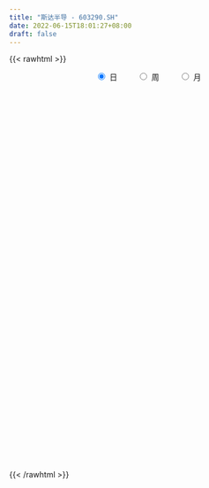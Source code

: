 ```yaml
---
title: "斯达半导 - 603290.SH"
date: 2022-06-15T18:01:27+08:00
draft: false
---
```

{{< rawhtml >}}
    <div style="text-align: center">
        <label style="padding: 1rem;"><input style="margin-right: .5rem" type="radio" name="period" value="D" checked onclick="period_change(this)">日</label>
        <label style="padding: 1rem;"><input style="margin-right: .5rem" type="radio" name="period" value="W" onclick="period_change(this)">周</label>
        <label style="padding: 1rem;"><input style="margin-right: .5rem" type="radio" name="period" value="M" onclick="period_change(this)">月</label>
    </div>
    <div id="chart" style="height: 700px;"></div> 
    <script type="text/javascript">
        const D_v = [32351.75,38965.77,34318.71,34793.93,25019.17,34261.44,34471.59,42727.58,31167.16,40865.33,65295.04,58567.9,64902.93,66768.33,49439.31,59505.69,39029.35,37340.92,41235.03,47461.57,69494.32,56338.07,55557.47,44326.12,35950.7,35802.63,32497.82,45540.23,42056.31,54949.64,36496.29,50318.12,34155.46,31738.43,42523.44,37241.22,52127.46,45147.52,38999.0,33064.48,31026.95,28708.58,39434.84,31980.49,22637.03,39880.8,31241.4,30578.23,32939.89,25470.56,35950.98,28253.91,33840.0,22766.3,20506.97,22641.94,14565.24,22545.56,24321.7,30971.0,28052.23,20266.42,14488.28,14219.91,14980.21,25903.46,20863.61,46796.66,25781.03,32272.14,21256.61,34026.76,52029.63,50736.42,30900.88,33469.64,17909.86,21645.21,27791.73,25471.97,19164.68,33010.39,49307.51,27380.58,21652.19,33126.61,18627.38,18886.66,23212.17,21432.56,14610.51,22626.45,31347.86,22442.37,16321.96,15324.62,30229.0,25785.68,12583.26,26887.71,19288.41,20964.86,12372.61,14871.0,22803.62,18032.26,27237.0,32496.42,48371.33,47858.35,24717.6,41748.78,23282.36,45371.67,34774.8,19706.07,28956.23,26052.82,32073.51,23575.92,22350.61,27886.02,23465.59,26279.09,27863.82,22631.44,26521.15,33448.52,16864.43,24733.9,19238.55,26864.79,57906.94,57101.07,43589.63,45226.24,38709.71,34359.28,36474.68,37815.16,35379.78,25458.48,27504.23,30474.3,21786.14,23428.4,46772.94,24455.75,34150.22,29411.55,40364.74,39582.48,39909.56,34825.0,34397.34,24503.74,43135.76,30914.36,38185.75,49791.98,46273.57,36377.13,26567.93,19925.16,20778.24,32804.29,26276.12,33660.29,24349.91,24404.28,20270.91,13749.95,21648.53,29566.34,38898.87,27902.91,21802.15,19878.75,34173.59,52226.65,32036.91,30238.28,16291.71,25980.77,24828.14,28874.55,26906.82,31695.35,35032.63,41431.89,27221.63,33088.85,36050.79,26042.3,33764.3,21937.05,17360.65,15170.81,15122.34,12339.9,13581.11,19557.97,15538.55,19175.58,14032.47,20977.8,19433.91,24323.87,19102.0,37877.3,42033.59,28346.0,27247.35,21301.9,24323.0,20868.0,28683.61,15261.56,14058.34,13310.03,36163.8,35180.31,17458.56,26027.59,19111.85,26641.41,16872.1,40956.54,31982.98,27632.12,19713.65,26333.35,23990.47,15387.24,21562.0,20777.35,17152.93,32376.15,22984.13,19077.6,14004.6,18549.36,17298.51,24269.0,23688.34,35079.14,28579.61,23574.92,24930.17,17055.08,18075.98,14864.94,25149.56,13400.12,23426.1,21904.9,18428.31,23658.16,36110.88,39611.0,45010.2,34149.38,34557.49,30814.36,26567.92,25751.94,24021.65,27562.32,37155.26,22625.08,32153.24,36627.3,33974.98,28588.29,34071.6,36365.21,28663.4,25240.65,19815.8,18888.1,18296.94,28617.56,31385.13,37535.51,31046.87,28543.93,26859.4,28814.73,28106.24,28605.73,23114.56,38765.75,38014.21,33726.18,19815.36,23807.46,37055.95,26135.9,28265.3,30803.4,20062.54,30193.04,19353.27,20830.06,32191.91,35853.23,26375.35,25536.3,19101.82,20257.56,21029.36,28464.18,40779.87,31430.21,20422.53,20745.01,14635.88,15311.13,14346.74,13811.25,27635.54,17347.44,23435.68,14821.59,17898.14,11447.47,16604.87,20486.92,15249.53,17557.83,20486.48,15206.72,13960.68,26117.23,20703.66,15615.05,10446.25,12130.7,17465.44,32624.56,17535.85,20623.37,37080.14,32376.84,21601.46,20183.29,19571.56,29508.67,27856.2,43009.5,27582.01,25359.68,26896.24,23253.29,18164.55,21461.22,18146.46,31156.68,21512.81,23361.54,20418.82,15755.96,15379.7,18603.27,27842.66,23995.05,16974.36,14759.27,17489.21,20994.71,19483.98,16313.33,11767.25,11588.04,37231.35,36433.92,19378.43,22053.61,14465.84,13711.39,11800.95,18607.96,11372.66,14445.71,14680.78,19133.76,17813.16,9311.16,8586.57,15838.68,24558.87,15465.24,12172.95,27061.8,22753.4,23861.82,25707.7,17072.58,26120.87,24101.52,24472.12,18148.28,34483.3,25681.4,21309.66,21361.41,16650.37,14114.49,12759.01,18041.07,19760.19,23679.88,20810.41,24579.56,33495.56,28818.07,24884.07,14316.75,19445.41,16945.29,12561.72,14913.02,14561.04,10210.16,26996.79,32645.97,25842.78,22675.47,16979.36,20641.9,14830.84,15138.39,22017.93,23297.53,23253.18,35352.82,35330.39,18946.18,18527.52,24187.49,27884.01,36506.15,14807.53,27759.62,16183.59,16587.34,19620.38,11948.97,12747.78,15215.83,20116.0,12080.36,15979.74,21568.0,28693.34,16370.16,27733.64,23788.5,15734.57,26861.17,20228.89,20837.55,19146.79,12037.76,15586.22,18082.66,16042.9,17168.47,17440.93,18917.18,20890.56,16114.16,16916.14,7595.51,27280.3,28571.14,20997.04,13787.16,12974.2,26340.95,23050.58,20301.77,13225.76,16153.71,19295.53,22343.63,14749.8,15040.96,12537.47,17683.2,15167.73,22684.55,22889.68,24916.04,20047.3,44128.33,49423.94,33427.37,27462.23,31441.5]
const D_histogram = [0.0,0.5041595442,0.3075647763,0.1465863709,0.0613468069,0.3661410767,0.3293351071,0.0847049469,-0.1007796034,-0.164573061,0.5051192322,1.9071660312,3.3987472957,4.3825151394,4.7541396981,3.7047251505,2.9075865121,1.9169948304,1.2343393924,0.9116821372,1.7267774404,2.2172413685,3.0784596216,3.2513381822,3.3464481719,3.1185488513,2.5973061122,1.6908823743,2.2159619732,3.1532367283,4.9581652997,6.5641041891,6.5453755887,6.4950613985,5.5327383827,3.3129299287,0.7392392388,-0.5343533731,-1.3826606176,-1.8689229545,-2.2287002627,-2.4399488843,-4.223701082,-6.0858315858,-6.9500343426,-5.8952927617,-4.952811171,-3.8552429997,-2.8138799914,-2.3836939381,-2.3332782504,-2.8736845186,-3.8739722891,-4.0469707653,-4.5963783774,-4.7234036737,-4.728445785,-4.3907191438,-4.0353870021,-3.1385522727,-3.3468011555,-3.6592585121,-3.6032407749,-3.13166638,-2.5895198227,-3.2337265564,-3.1183131728,-3.5602118402,-3.8983086453,-4.101977992,-4.2262537797,-3.793223982,-2.4046327606,-1.5776223343,-1.5284542695,-2.1605604169,-2.2715757531,-1.7271725102,-0.6389379119,0.4493038998,0.9491539579,2.4341357824,3.9464737732,4.4214845804,4.2809017496,4.5498100936,4.295311876,3.7246001943,3.5667957852,3.3999023861,3.0132464196,2.7166762302,3.1866428542,3.0904596172,2.5799870196,1.9819732449,0.5135287463,-0.566967614,-1.2576654059,-2.3363328367,-2.5733044656,-2.6192561574,-2.3705374724,-1.8656265109,-0.9332613034,-0.3100498755,0.4205550512,1.6170032687,3.349181612,3.4073690746,3.2638626958,3.7049511378,5.1465036036,5.5974814738,4.6381391475,3.6616314201,3.6310782477,3.6570701405,3.5077800032,2.4788165549,1.1497213284,-0.0821813515,-0.9899270096,-1.4181028486,-1.6731781806,-2.2754613754,-1.8894692139,-1.2867081122,-1.0298509163,-0.4776123841,-0.4573260032,-1.1336005393,-0.1841345337,1.1816621052,1.9517115974,3.7171039608,4.7755747543,6.6066863805,5.4082686054,3.52425483,2.751828888,2.1583217425,2.1294528002,0.8984642881,-0.0228458427,-1.3896613097,-3.7113885726,-4.9475081506,-4.6517294453,-4.3968832821,-4.5609568399,-3.8888099409,-2.2517626273,-1.7275420069,-0.7207615525,-0.4805480145,0.8414426965,1.5155963557,2.4303054113,0.9572403824,-0.0937041178,-0.1968000185,-1.1479725673,-2.1117175084,-2.6482933479,-3.4656189524,-3.8044535656,-3.2221652789,-3.5605417623,-4.5905184985,-5.2294526957,-5.2230498277,-4.8165478671,-4.7745946171,-3.0634475793,-2.7736672482,-1.9962450363,-1.0495759834,-0.8054047791,0.6627038812,1.7837210253,2.1974167283,1.8168883533,1.794203039,2.0541716297,0.6375963451,0.7580559767,1.3488426155,0.8685021699,-0.6314180367,-2.1446826342,-4.0307334177,-6.0615279043,-6.9217120598,-6.400827751,-5.5426800433,-4.9841272814,-4.5776684144,-3.7419826678,-2.9929097934,-2.380348158,-1.9904398793,-1.5307130788,-1.5832664147,-1.5057343817,-0.9120633764,-0.1368861657,0.4341247016,0.9981313087,2.0594223495,3.9075033684,4.902328267,5.1637315495,5.34074292,4.7497092071,4.2934941115,4.0265316034,3.7406928964,3.3301422637,2.821532925,3.5984628176,3.2846928543,2.7557423918,2.3648101194,2.1661094925,2.0627426717,2.0166556022,2.6201304213,2.7826467631,3.1625440648,2.9693577925,1.819170822,1.304015048,0.6397496371,0.002180989,-0.4767471858,-0.5045796903,0.0873394558,0.7250482863,0.9530472863,0.9835141434,0.8620822172,0.9063908875,1.0929518056,1.1917532142,1.9417727408,2.4627159384,2.6795214721,2.3755203818,1.966208028,0.9303142008,0.4996519149,0.5310392118,0.156114687,0.3984241187,0.7108595835,0.8450335869,1.2037706956,1.4200579576,3.0066737146,4.323845597,4.6695397256,5.324619867,5.4972605562,5.2202172664,4.6186353651,3.9705796866,2.7088588505,3.2986543724,2.8247531355,0.8346316516,0.5046300414,0.8675477981,1.0949400157,2.6218547763,2.939761685,2.9781272153,1.8675596094,0.8949267793,-0.1446058989,-1.3729103167,-2.4931083332,-1.1932791746,1.7660022499,4.1109928438,6.6138506631,6.5345407478,5.9345549585,3.687251227,4.1225419126,5.8713351327,3.5775519831,-1.0128671579,-2.3064256499,-4.0464002114,-6.0014827023,-7.6255026305,-9.3479381353,-10.4256792329,-11.0726860024,-11.246973041,-10.706015633,-10.6250098649,-9.749120504,-8.0815350676,-5.0237194527,-2.4399613662,-1.5902028123,-1.5108240086,-1.0081729993,0.2494570558,-0.9331082413,-3.5382641064,-4.6663956005,-6.1283045944,-7.0961659552,-6.903138253,-6.4867760929,-5.6451890387,-4.5281249868,-2.0606977984,-0.7950034077,0.9031183631,1.8954113258,2.8892972876,3.6991362985,4.741594466,5.9160916893,6.0995489413,6.8782995085,6.4694856295,5.8743994105,6.1280600636,3.3388104825,2.5212842416,1.3876457222,0.6092782311,-0.2790546006,1.5059122625,4.4016649169,6.3033711136,6.4219994993,3.4901963173,1.4852822424,0.7884530584,0.2761525655,0.0857031241,-0.8402821051,-2.0096277883,-0.3912801299,1.0983950566,3.054791943,3.4647422133,3.0783245795,2.0949567633,1.816138697,0.904495236,1.6266667513,2.1825989659,0.3570272545,-0.7029204286,-1.1773220719,-1.7760001351,-2.083374312,-0.8477705991,0.3941870851,0.637918281,-0.1118001416,-1.306791091,-1.0062113555,-0.6821676523,-1.3512139695,-1.7334465576,-1.8940527716,-4.2649034333,-7.0204441337,-8.1654819975,-8.7649024642,-8.5899494667,-8.2204466501,-7.4852160109,-7.2378484772,-6.8881309919,-6.3505368901,-6.512995342,-5.4386330817,-4.1358628511,-3.4137778869,-2.9631974801,-3.3646373699,-2.3689896854,-2.3281723691,-1.7013926078,-1.8122877626,-2.2103116369,-3.5524620914,-4.743576391,-5.3162196983,-5.783275453,-6.4496197896,-5.7489642867,-5.402772958,-3.4421708613,-1.4408364937,0.2757150147,1.6242398884,2.2554368156,2.3126436541,2.7791139106,2.3015374666,2.6190148758,2.6202274744,1.9245034572,1.7525847497,-0.2449567368,-0.8347212509,-0.9387923804,-1.1928849135,-0.4132654759,0.7126851534,1.3645423995,2.3948089003,2.8242129662,2.8295539526,3.9293456662,5.884634576,6.9028190972,7.6984970201,8.403944963,8.8218430662,8.5982147755,7.3149522455,6.2898792772,4.6970317869,3.7873078679,4.647328278,4.7893359081,4.3595622826,2.8149975137,2.443361355,4.3779579897,4.552783314,4.591059633,5.4043048603,5.3145472494,4.6896878659,3.432416153,1.7596263608,0.1813028182,-1.5088421322,-1.5675539457,-2.1848480081,-1.5966890949,-3.8284308031,-6.1485922966,-7.2640657771,-9.3401565582,-10.2634257167,-10.9686104021,-9.6129379064,-8.5827168173,-6.3173766514,-5.4116437813,-4.4761723781,-3.8895592615,-3.7604699541,-4.7555461889,-4.6768064111,-2.3575077845,-0.1221582796,1.7662581454,2.3463066322,1.4323639968,0.6439159665,2.2031406546,3.9096580813,4.5909582868,5.2861260733,4.7704416652,5.6268961659,6.479642063,7.6611568179,8.0848264211,7.5008227617,6.192172069,4.5725216263,3.1732119412,2.1025737525,1.5324182218,1.4535991922,1.1857813622,1.749597398,1.9510702928,0.868920827,0.1071915727,-2.6074308111,-4.2312312348,-5.7555793964,-6.5859447449,-6.7390004152]
const D_fast = [0.0,0.6301994302,0.5104958564,0.3861640437,0.3162611815,0.7125907204,0.7581185276,0.5346646041,0.3239851529,0.2190484302,1.0150205314,2.8938588382,5.2351269266,7.3145235551,8.8746830384,8.7514497784,8.6812077681,8.169864794,7.7957942041,7.7010574832,8.9478471465,9.9926214166,11.6234545751,12.6091676813,13.540889714,14.0926276062,14.2207113951,13.7370082509,14.816078343,16.5416622802,19.5861321765,22.8330971132,24.4507124099,26.0241635693,26.4450251493,25.0534491775,22.6645682972,21.2573873421,20.0634149431,19.1099218677,18.1929694938,17.3717336511,14.5320561829,11.1484677827,8.5467564402,8.1276748307,7.8319536286,7.96571105,8.3036040605,8.1378666293,7.6049627543,6.3461353566,4.3773545138,3.1926133462,1.4941111397,0.1862349251,-1.0009186325,-1.7608717773,-2.4143863862,-2.3021897249,-3.3471388965,-4.5744108812,-5.4192033377,-5.7305455378,-5.8357789362,-7.2884173089,-7.9525822185,-9.284533846,-10.5972078124,-11.8263716571,-13.0072108898,-13.5224870876,-12.7350540563,-12.3024492136,-12.6353947161,-13.8076409677,-14.4865502422,-14.3739401268,-13.4454400065,-12.2448722199,-11.5077336723,-9.4142179022,-6.9152614681,-5.3348795159,-4.4052369092,-2.9988760418,-2.1795462904,-1.8191079236,-1.0852133863,-0.4021311889,-0.0354755506,0.3471233176,1.6137506552,2.2901823225,2.4247064798,2.3221860163,0.9821237043,-0.2401145595,-1.2452287029,-2.9079793428,-3.7882770882,-4.4890428193,-4.8329585024,-4.7944541686,-4.0954042869,-3.549705328,-2.7139616384,-1.1132626037,1.4562111426,2.3662408739,3.038700169,4.4060263955,7.1342047621,8.9845530008,9.1847454613,9.1236455889,10.0008619785,10.9411214065,11.6687762699,11.2595169604,10.217852066,8.9654040482,7.8101766377,7.0274750866,6.3541052094,5.1829566707,5.0965815288,5.3776656025,5.3770600693,5.8098955055,5.7158503856,4.7561757146,5.6596080868,7.320820252,8.5787976436,11.2734659971,13.5258304793,17.0086137006,17.1622630768,16.1593130089,16.0748442889,16.0209175791,16.5244118368,15.5180393968,14.5910178053,12.8767870108,9.6272126047,7.1542159891,6.2870623331,5.4426876757,4.138374908,3.8383193218,4.9124259785,5.0047610972,5.8313511635,5.9514276979,7.483779083,8.5368318311,10.0591172396,8.8253623062,7.7509917766,7.5986958713,6.3605301806,4.8688558624,3.670206686,1.9864763433,0.6965283388,0.4732753057,-0.7552366183,-2.9328429791,-4.8791403503,-6.1784999391,-6.9761349453,-8.1278303496,-7.1825452066,-7.5861816876,-7.3078207347,-6.6235456777,-6.5807256681,-4.9469410376,-3.3799936372,-2.4169437521,-2.3432500387,-1.9173845933,-1.1438730951,-2.4010492935,-2.0910756677,-1.163078375,-1.4262932781,-3.084067994,-5.13350325,-8.0272373879,-11.5734138506,-14.164026021,-15.24334865,-15.7708709531,-16.4583500116,-17.1963082481,-17.2961181686,-17.2952727425,-17.2777981466,-17.3854998376,-17.3084513068,-17.7568212464,-18.0557228088,-17.6900676476,-16.9491119784,-16.2695699357,-15.4560305014,-13.8798838733,-11.0549270122,-8.8345200469,-7.282183877,-5.7699867766,-5.1735931876,-4.5564347554,-3.8167643626,-3.1674298455,-2.7454449123,-2.5486710197,-0.8721254228,-0.3647221725,-0.2047370371,-0.0044667796,0.3383599666,0.7506788138,1.2087556449,2.4672630693,3.3254411019,4.4959744197,5.0451275955,4.3497333305,4.1605813185,3.6562533169,3.019229916,2.4211149447,2.2671375178,2.8808915277,3.6998624298,4.1661232514,4.4424686443,4.5365572724,4.8074636646,5.2672625341,5.6640022462,6.8994649581,8.0360871402,8.922773042,9.2126520472,9.2948917003,8.4915764234,8.1858271161,8.3499742159,8.0140783629,8.3559938244,8.846144185,9.1915765852,9.8512563678,10.4225581192,12.7608423049,15.1589755864,16.6720546465,18.6582897546,20.2052455828,21.2332566097,21.7863335497,22.1309227927,21.5464166693,22.9608757843,23.1931628313,21.4116992603,21.2078551605,21.7876598667,22.2887870882,24.4711655428,25.5240128729,26.306910207,25.6632325034,24.9143313681,23.8386472152,22.2671152182,20.5236401185,21.5251494834,24.9259314703,28.2986702752,32.4549907603,34.0093160319,34.8929689823,33.5674780576,35.0334042213,38.2500312245,36.8506360707,32.0070001402,30.1368352358,27.3852606214,23.9298074549,20.3994118692,16.3399918305,12.6558309247,9.2406526546,6.2546223557,4.1190758554,1.5438291574,-0.0175616078,-0.3703599383,1.4315258135,3.4052935585,3.8575014093,3.5591742108,3.8097819702,5.1297762893,3.7139339319,0.2242120402,-2.0705183541,-5.0645034965,-7.8064063461,-9.3391632072,-10.5444950704,-11.1142052757,-11.1291724705,-9.1769197318,-8.109976193,-6.1860748314,-4.7199290372,-3.0037187536,-1.2690956681,0.9587611159,3.6122812616,5.3206257488,7.8189511933,9.0275087216,9.9010223552,11.6866980242,9.7321510638,9.5449458832,8.7582187944,8.132170861,7.1740743792,9.3355193079,13.3316881916,16.8092371666,18.5333654272,16.4741113246,14.8405178102,14.3408018909,13.8975395394,13.7285158789,12.5924601235,10.9207074932,12.4412351191,14.2055090697,16.9256039419,18.2017397655,18.5849032767,18.1252746512,18.3004912592,17.6149716072,18.7438098103,19.8453917664,18.1090768686,16.8733990784,16.104666917,15.0619888201,14.2337710652,15.2574321284,16.5979365838,17.0011473499,16.223478892,14.7017901698,14.7508170664,14.9043188565,13.8974690469,13.0818748195,12.4477554126,9.0106788926,4.5000271587,1.3136187956,-1.4770272871,-3.4495616564,-5.1351705023,-6.2712438659,-7.8333384514,-9.2056537141,-10.2556938349,-12.0464011223,-12.3316971324,-12.0628926145,-12.1942521221,-12.4844710853,-13.7270703176,-13.3236700543,-13.8648958304,-13.663464221,-14.2274313165,-15.1780331,-17.4082990774,-19.7853074747,-21.6870057065,-23.5998803246,-25.8786296085,-26.6152151773,-27.6197170881,-26.5196577067,-24.8785324626,-23.0930522004,-21.3384673546,-20.1434112235,-19.5080434715,-18.3467947374,-18.2489868148,-17.2767556866,-16.6204862194,-16.8350843723,-16.5688568923,-18.6276375631,-19.4260823899,-19.7648516145,-20.317165376,-19.6408623074,-18.3367403897,-17.3437475438,-15.7147788178,-14.5793215104,-13.8665920358,-11.7844639058,-8.3580163519,-5.6141270565,-2.8938248785,-0.0873906948,2.535968175,4.4618935781,5.0073691095,5.5547659605,5.1361764169,5.1732794649,7.1951319445,8.5344735516,9.1945904968,8.3537751063,8.5929792863,11.6220654184,12.9350865712,14.1211277984,16.2854492409,17.5243284423,18.0718910253,17.6727233507,16.4398401486,14.9068423106,12.8394868271,12.3888865272,11.2253804628,11.4143671023,8.2255176933,4.3682081256,1.4367182008,-2.9744117197,-6.4635373074,-9.9108745934,-10.9584365743,-12.0738946895,-11.3878986864,-11.8350767617,-12.018648453,-12.4044251518,-13.2154533329,-15.3994161149,-16.4898779399,-14.7599562594,-12.5551463244,-10.225165363,-9.0585402183,-9.6143918545,-10.2418608931,-8.1318510413,-5.4479190943,-3.6188793171,-1.6021800123,-0.9252540041,1.337924538,3.8105809509,6.9073849103,9.3522611188,10.6434631498,10.8828554743,10.4063354383,9.8003287384,9.2553339879,9.0682830125,9.352863781,9.3814912916,10.3827066769,11.0719471448,10.2070278859,9.4720965247,6.1056164381,3.4240082057,0.460765195,-2.0160863397,-3.8538921138]
const D_slow = [0.0,0.126039886,0.2029310801,0.2395776728,0.2549143746,0.3464496437,0.4287834205,0.4499596572,0.4247647564,0.3836214911,0.5099012992,0.986692807,1.8363796309,2.9320084158,4.1205433403,5.0467246279,5.7736212559,6.2528699635,6.5614548116,6.7893753459,7.2210697061,7.7753800482,8.5449949536,9.3578294991,10.1944415421,10.9740787549,11.623405283,12.0461258765,12.6001163698,13.3884255519,14.6279668768,16.2689929241,17.9053368213,19.5291021709,20.9122867666,21.7405192487,21.9253290584,21.7917407152,21.4460755608,20.9788448221,20.4216697565,19.8116825354,18.7557572649,17.2342993685,15.4967907828,14.0229675924,12.7847647996,11.8209540497,11.1174840519,10.5215605673,9.9382410047,9.2198198751,8.2513268028,7.2395841115,6.0904895172,4.9096385987,3.7275271525,2.6298473665,1.621000616,0.8363625478,-0.000337741,-0.9151523691,-1.8159625628,-2.5988791578,-3.2462591135,-4.0546907526,-4.8342690458,-5.7243220058,-6.6988991671,-7.7243936651,-8.78095711,-9.7292631055,-10.3304212957,-10.7248268793,-11.1069404466,-11.6470805509,-12.2149744891,-12.6467676167,-12.8065020946,-12.6941761197,-12.4568876302,-11.8483536846,-10.8617352413,-9.7563640962,-8.6861386588,-7.5486861354,-6.4748581664,-5.5437081178,-4.6520091715,-3.802033575,-3.0487219701,-2.3695529126,-1.572892199,-0.8002772947,-0.1552805398,0.3402127714,0.468594958,0.3268530545,0.012436703,-0.5716465062,-1.2149726226,-1.8697866619,-2.46242103,-2.9288276577,-3.1621429836,-3.2396554524,-3.1345166896,-2.7302658724,-1.8929704694,-1.0411282008,-0.2251625268,0.7010752576,1.9877011585,3.387071527,4.5466063139,5.4620141689,6.3697837308,7.2840512659,8.1609962667,8.7807004055,9.0681307376,9.0475853997,8.8001036473,8.4455779352,8.02728339,7.4584180462,6.9860507427,6.6643737147,6.4069109856,6.2875078896,6.1731763888,5.8897762539,5.8437426205,6.1391581468,6.6270860462,7.5563620363,8.7502557249,10.4019273201,11.7539944714,12.6350581789,13.3230154009,13.8625958365,14.3949590366,14.6195751086,14.613863648,14.2664483205,13.3386011774,12.1017241397,10.9387917784,9.8395709579,8.6993317479,7.7271292627,7.1641886058,6.7323031041,6.552112716,6.4319757124,6.6423363865,7.0212354754,7.6288118282,7.8681219238,7.8446958944,7.7954958898,7.5085027479,6.9805733708,6.3185000339,5.4520952958,4.5009819044,3.6954405846,2.805305144,1.6576755194,0.3503123455,-0.9554501114,-2.1595870782,-3.3532357325,-4.1190976273,-4.8125144394,-5.3115756984,-5.5739696943,-5.775320889,-5.6096449188,-5.1637146624,-4.6143604804,-4.160138392,-3.7115876323,-3.1980447249,-3.0386456386,-2.8491316444,-2.5119209905,-2.294795448,-2.4526499572,-2.9888206158,-3.9965039702,-5.5118859463,-7.2423139612,-8.842520899,-10.2281909098,-11.4742227301,-12.6186398337,-13.5541355007,-14.3023629491,-14.8974499886,-15.3950599584,-15.7777382281,-16.1735548317,-16.5499884272,-16.7780042713,-16.8122258127,-16.7036946373,-16.4541618101,-15.9393062227,-14.9624303806,-13.7368483139,-12.4459154265,-11.1107296965,-9.9233023947,-8.8499288669,-7.843295966,-6.9081227419,-6.075587176,-5.3702039447,-4.4705882404,-3.6494150268,-2.9604794288,-2.369276899,-1.8277495259,-1.3120638579,-0.8078999574,-0.152867352,0.5427943387,1.3334303549,2.0757698031,2.5305625085,2.8565662705,3.0165036798,3.017048927,2.8978621306,2.771717208,2.793552072,2.9748141435,3.2130759651,3.4589545009,3.6744750552,3.9010727771,4.1743107285,4.4722490321,4.9576922173,5.5733712019,6.2432515699,6.8371316653,7.3286836723,7.5612622225,7.6861752013,7.8189350042,7.8579636759,7.9575697056,8.1352846015,8.3465429982,8.6474856722,9.0025001616,9.7541685902,10.8351299895,12.0025149209,13.3336698876,14.7079850267,16.0130393433,17.1676981846,18.1603431062,18.8375578188,19.6622214119,20.3684096958,20.5770676087,20.703225119,20.9201120686,21.1938470725,21.8493107666,22.5842511878,23.3287829917,23.795672894,24.0194045888,23.9832531141,23.6400255349,23.0167484516,22.718428658,23.1599292204,24.1876774314,25.8411400972,27.4747752841,28.9584140238,29.8802268305,30.9108623087,32.3786960918,33.2730840876,33.0198672981,32.4432608857,31.4316608328,29.9312901572,28.0249144996,25.6879299658,23.0815101576,20.313338657,17.5015953967,14.8250914885,12.1688390222,9.7315588962,7.7111751293,6.4552452662,5.8452549246,5.4477042215,5.0699982194,4.8179549696,4.8803192335,4.6470421732,3.7624761466,2.5958772465,1.0638010979,-0.7102403909,-2.4360249542,-4.0577189774,-5.4690162371,-6.6010474838,-7.1162219334,-7.3149727853,-7.0891931945,-6.6153403631,-5.8930160412,-4.9682319666,-3.7828333501,-2.3038104277,-0.7789231924,0.9406516847,2.5580230921,4.0266229447,5.5586379606,6.3933405813,7.0236616417,7.3705730722,7.52289263,7.4531289798,7.8296070454,8.9300232747,10.5058660531,12.1113659279,12.9839150072,13.3552355678,13.5523488324,13.6213869738,13.6428127548,13.4327422286,12.9303352815,12.832515249,13.1071140132,13.8708119989,14.7369975522,15.5065786971,16.0303178879,16.4843525622,16.7104763712,17.117143059,17.6627928005,17.7520496141,17.576319507,17.281988989,16.8379889552,16.3171453772,16.1052027274,16.2037494987,16.3632290689,16.3352790336,16.0085812608,15.7570284219,15.5864865088,15.2486830165,14.8153213771,14.3418081842,13.2755823259,11.5204712924,9.4791007931,7.287875177,5.1403878103,3.0852761478,1.2139721451,-0.5954899742,-2.3175227222,-3.9051569447,-5.5334057802,-6.8930640507,-7.9270297634,-8.7804742352,-9.5212736052,-10.3624329477,-10.954680369,-11.5367234613,-11.9620716132,-12.4151435539,-12.9677214631,-13.855836986,-15.0417310837,-16.3707860083,-17.8166048715,-19.4290098189,-20.8662508906,-22.2169441301,-23.0774868454,-23.4376959689,-23.3687672152,-22.9627072431,-22.3988480392,-21.8206871256,-21.125908648,-20.5505242813,-19.8957705624,-19.2407136938,-18.7595878295,-18.3214416421,-18.3826808263,-18.591361139,-18.8260592341,-19.1242804625,-19.2275968314,-19.0494255431,-18.7082899432,-18.1095877181,-17.4035344766,-16.6961459884,-15.7138095719,-14.2426509279,-12.5169461536,-10.5923218986,-8.4913356578,-6.2858748913,-4.1363211974,-2.307583136,-0.7351133167,0.43914463,1.385971597,2.5478036665,3.7451376435,4.8350282142,5.5387775926,6.1496179313,7.2441074287,8.3823032572,9.5300681655,10.8811443806,12.2097811929,13.3822031594,14.2403071976,14.6802137878,14.7255394924,14.3483289593,13.9564404729,13.4102284709,13.0110561971,12.0539484964,10.5168004222,8.700783978,6.3657448384,3.7998884092,1.0577358087,-1.3454986679,-3.4911778722,-5.0705220351,-6.4234329804,-7.5424760749,-8.5148658903,-9.4549833788,-10.643869926,-11.8130715288,-12.4024484749,-12.4329880448,-11.9914235085,-11.4048468504,-11.0467558512,-10.8857768596,-10.3349916959,-9.3575771756,-8.2098376039,-6.8883060856,-5.6956956693,-4.2889716278,-2.6690611121,-0.7537719076,1.2674346977,3.1426403881,4.6906834053,5.8338138119,6.6271167972,7.1527602353,7.5358647908,7.8992645888,8.1957099294,8.6331092789,9.1208768521,9.3381070588,9.364904952,8.7130472492,7.6552394405,6.2163445914,4.5698584052,2.8851083014]
const D_data = [['2020-05-25', 149.0, 147.61, 144.5, 152.5],['2020-05-26', 149.11, 155.51, 149.11, 156.38],['2020-05-27', 154.01, 147.91, 147.86, 156.39],['2020-05-28', 146.76, 147.6, 140.95, 149.04],['2020-05-29', 145.68, 148.0, 144.0, 149.99],['2020-06-01', 150.36, 153.7, 147.66, 155.84],['2020-06-02', 154.0, 150.48, 148.11, 154.86],['2020-06-03', 150.64, 147.34, 146.78, 152.88],['2020-06-04', 146.7, 146.97, 143.33, 147.45],['2020-06-05', 146.3, 147.77, 146.28, 153.1],['2020-06-08', 150.5, 158.81, 150.47, 162.0],['2020-06-09', 161.99, 174.69, 161.99, 174.69],['2020-06-10', 179.8, 186.0, 173.75, 189.98],['2020-06-11', 193.48, 189.82, 187.0, 196.94],['2020-06-12', 188.26, 190.0, 184.31, 192.0],['2020-06-15', 185.66, 174.4, 174.0, 186.91],['2020-06-16', 177.45, 175.98, 173.3, 180.49],['2020-06-17', 176.08, 171.5, 168.6, 176.69],['2020-06-18', 171.92, 173.0, 168.0, 175.29],['2020-06-19', 171.11, 176.6, 171.11, 180.5],['2020-06-22', 180.88, 194.26, 180.66, 194.26],['2020-06-23', 195.12, 196.39, 188.38, 200.0],['2020-06-24', 196.0, 208.0, 193.98, 214.99],['2020-06-29', 204.0, 206.0, 201.0, 214.95],['2020-06-30', 208.16, 209.8, 204.1, 214.5],['2020-07-01', 209.0, 209.5, 204.3, 217.85],['2020-07-02', 206.98, 207.7, 204.51, 214.7],['2020-07-03', 207.93, 202.41, 191.69, 209.99],['2020-07-06', 201.8, 222.65, 201.5, 222.65],['2020-07-07', 234.43, 235.8, 228.68, 244.92],['2020-07-08', 238.61, 259.38, 238.61, 259.38],['2020-07-09', 271.99, 272.98, 260.0, 279.8],['2020-07-10', 264.0, 264.63, 260.27, 272.5],['2020-07-13', 267.68, 271.96, 264.89, 276.99],['2020-07-14', 268.0, 265.5, 254.01, 275.0],['2020-07-15', 265.13, 247.7, 246.92, 267.49],['2020-07-16', 246.34, 235.0, 224.52, 256.0],['2020-07-17', 234.81, 244.06, 233.47, 254.0],['2020-07-20', 246.25, 245.95, 230.0, 248.88],['2020-07-21', 240.61, 248.59, 240.18, 256.0],['2020-07-22', 244.8, 249.19, 244.67, 255.52],['2020-07-23', 244.0, 250.5, 238.69, 250.5],['2020-07-24', 247.49, 225.45, 225.45, 249.77],['2020-07-27', 220.0, 213.0, 210.51, 226.0],['2020-07-28', 219.0, 215.21, 208.5, 220.0],['2020-07-29', 214.99, 236.73, 212.03, 236.73],['2020-07-30', 236.0, 238.3, 230.02, 244.0],['2020-07-31', 237.0, 244.0, 236.01, 252.19],['2020-08-03', 246.94, 248.06, 238.8, 251.64],['2020-08-04', 248.06, 243.85, 241.95, 251.86],['2020-08-05', 252.52, 239.96, 236.01, 259.99],['2020-08-06', 233.99, 230.5, 225.45, 236.73],['2020-08-07', 229.0, 219.09, 214.37, 231.99],['2020-08-10', 216.29, 224.2, 216.29, 226.2],['2020-08-11', 223.88, 215.0, 214.45, 225.55],['2020-08-12', 214.01, 215.5, 205.0, 216.93],['2020-08-13', 217.16, 213.49, 210.86, 218.0],['2020-08-14', 213.8, 215.48, 208.0, 216.5],['2020-08-17', 216.0, 214.5, 209.96, 216.97],['2020-08-18', 214.27, 221.98, 212.52, 224.62],['2020-08-19', 218.78, 207.45, 207.45, 218.89],['2020-08-20', 204.0, 201.85, 192.64, 206.96],['2020-08-21', 202.0, 202.66, 199.5, 204.63],['2020-08-24', 201.1, 206.28, 198.0, 208.43],['2020-08-25', 205.98, 207.2, 205.98, 213.77],['2020-08-26', 208.18, 189.19, 186.86, 208.74],['2020-08-27', 189.32, 194.09, 185.0, 196.46],['2020-08-28', 191.0, 182.78, 176.65, 191.05],['2020-08-31', 183.0, 178.08, 178.0, 184.08],['2020-09-01', 176.9, 174.05, 167.55, 176.99],['2020-09-02', 175.0, 169.63, 168.8, 175.98],['2020-09-03', 169.78, 172.91, 164.88, 178.66],['2020-09-04', 175.0, 185.91, 174.68, 190.1],['2020-09-07', 187.0, 181.78, 177.68, 196.6],['2020-09-08', 177.0, 171.6, 169.01, 177.79],['2020-09-09', 166.51, 158.37, 157.01, 168.97],['2020-09-10', 164.0, 159.4, 157.52, 164.56],['2020-09-11', 156.0, 165.41, 155.18, 166.6],['2020-09-14', 168.59, 173.89, 164.8, 174.5],['2020-09-15', 172.33, 177.9, 167.5, 179.5],['2020-09-16', 176.06, 173.6, 173.47, 179.99],['2020-09-17', 174.39, 190.96, 172.47, 190.96],['2020-09-18', 196.8, 200.38, 192.1, 205.47],['2020-09-21', 196.74, 194.66, 193.97, 201.15],['2020-09-22', 191.98, 190.03, 187.28, 196.5],['2020-09-23', 191.8, 197.9, 190.01, 201.0],['2020-09-24', 194.0, 193.93, 192.01, 199.28],['2020-09-25', 195.47, 190.09, 188.6, 198.78],['2020-09-28', 191.02, 195.49, 187.09, 199.2],['2020-09-29', 197.5, 196.69, 194.5, 200.06],['2020-09-30', 196.68, 194.52, 194.01, 199.74],['2020-10-09', 198.0, 195.71, 195.21, 201.94],['2020-10-12', 196.56, 207.88, 196.56, 207.88],['2020-10-13', 207.0, 204.15, 200.51, 207.0],['2020-10-14', 202.27, 199.52, 199.38, 203.88],['2020-10-15', 199.46, 197.26, 196.23, 202.45],['2020-10-16', 196.0, 181.8, 180.0, 198.98],['2020-10-19', 180.0, 179.78, 174.5, 185.3],['2020-10-20', 177.5, 179.15, 175.6, 179.53],['2020-10-21', 179.15, 168.0, 165.88, 179.99],['2020-10-22', 167.5, 172.88, 165.02, 174.99],['2020-10-23', 171.52, 172.2, 168.52, 175.98],['2020-10-26', 171.0, 174.13, 168.01, 177.8],['2020-10-27', 172.0, 177.3, 170.35, 178.71],['2020-10-28', 177.3, 185.0, 174.9, 187.65],['2020-10-29', 180.6, 184.39, 180.5, 190.76],['2020-10-30', 181.73, 189.0, 181.54, 193.58],['2020-11-02', 189.0, 200.47, 185.4, 205.5],['2020-11-03', 201.5, 216.8, 200.48, 220.52],['2020-11-04', 212.99, 203.18, 198.8, 215.92],['2020-11-05', 206.0, 203.01, 199.1, 207.68],['2020-11-06', 202.0, 213.98, 198.0, 217.0],['2020-11-09', 221.5, 235.38, 221.5, 235.38],['2020-11-10', 240.0, 232.8, 230.81, 247.5],['2020-11-11', 234.5, 218.42, 218.42, 236.49],['2020-11-12', 224.27, 217.0, 216.85, 225.5],['2020-11-13', 216.68, 229.9, 213.6, 234.5],['2020-11-16', 229.88, 234.5, 220.52, 236.9],['2020-11-17', 230.89, 235.95, 217.01, 236.48],['2020-11-18', 230.6, 225.34, 225.05, 235.0],['2020-11-19', 219.0, 217.91, 215.51, 227.48],['2020-11-20', 217.0, 213.9, 208.26, 220.88],['2020-11-23', 211.58, 213.0, 207.02, 214.82],['2020-11-24', 212.0, 215.65, 210.1, 219.69],['2020-11-25', 216.0, 215.9, 211.2, 223.8],['2020-11-26', 215.0, 208.74, 207.7, 218.0],['2020-11-27', 207.0, 219.9, 204.61, 220.6],['2020-11-30', 219.98, 225.0, 216.0, 230.0],['2020-12-01', 222.1, 223.0, 221.03, 226.99],['2020-12-02', 224.0, 229.2, 223.0, 231.66],['2020-12-03', 228.0, 224.6, 224.24, 233.5],['2020-12-04', 221.0, 214.31, 213.0, 224.62],['2020-12-07', 220.0, 235.74, 220.0, 235.74],['2020-12-08', 235.47, 248.5, 230.0, 253.47],['2020-12-09', 247.77, 249.0, 244.18, 259.0],['2020-12-10', 252.98, 271.65, 243.0, 273.8],['2020-12-11', 267.34, 275.03, 262.63, 280.0],['2020-12-14', 277.5, 298.5, 266.62, 302.53],['2020-12-15', 295.0, 268.65, 268.65, 303.79],['2020-12-16', 260.0, 257.02, 254.31, 268.0],['2020-12-17', 254.44, 268.12, 252.26, 273.17],['2020-12-18', 272.5, 270.57, 268.12, 280.85],['2020-12-21', 269.19, 279.7, 267.3, 293.0],['2020-12-22', 281.88, 264.5, 262.0, 281.9],['2020-12-23', 263.0, 264.98, 258.55, 268.8],['2020-12-24', 261.18, 254.68, 250.0, 267.5],['2020-12-25', 254.77, 232.62, 229.21, 254.77],['2020-12-28', 224.3, 234.91, 224.12, 238.0],['2020-12-29', 234.0, 249.35, 230.81, 252.0],['2020-12-30', 245.0, 248.18, 238.0, 249.85],['2020-12-31', 247.32, 240.9, 232.81, 249.0],['2021-01-04', 238.99, 250.54, 232.5, 255.0],['2021-01-05', 251.94, 267.5, 251.94, 272.0],['2021-01-06', 266.0, 258.81, 251.94, 266.0],['2021-01-07', 258.0, 268.98, 249.94, 269.9],['2021-01-08', 270.0, 263.2, 257.07, 270.0],['2021-01-11', 265.07, 282.08, 265.07, 289.0],['2021-01-12', 275.5, 281.3, 269.58, 290.98],['2021-01-13', 285.0, 291.26, 270.08, 291.99],['2021-01-14', 286.5, 262.28, 262.13, 304.11],['2021-01-15', 248.0, 262.19, 236.8, 270.0],['2021-01-18', 256.0, 271.94, 250.35, 278.32],['2021-01-19', 271.0, 259.0, 258.0, 271.94],['2021-01-20', 258.0, 253.37, 253.12, 262.3],['2021-01-21', 253.37, 253.69, 253.2, 259.78],['2021-01-22', 253.7, 244.88, 239.05, 256.2],['2021-01-25', 240.0, 245.53, 236.36, 247.88],['2021-01-26', 245.58, 255.5, 243.8, 259.5],['2021-01-27', 251.96, 242.36, 239.0, 254.97],['2021-01-28', 237.0, 227.02, 225.8, 248.36],['2021-01-29', 230.0, 223.59, 219.0, 231.95],['2021-02-01', 221.35, 225.72, 219.03, 228.0],['2021-02-02', 225.77, 227.6, 223.5, 235.0],['2021-02-03', 225.98, 220.0, 208.84, 227.49],['2021-02-04', 219.05, 242.0, 213.0, 242.0],['2021-02-05', 233.47, 226.63, 226.0, 238.88],['2021-02-08', 226.48, 233.0, 218.0, 240.69],['2021-02-09', 234.0, 237.8, 227.1, 241.86],['2021-02-10', 230.0, 230.67, 227.6, 237.1],['2021-02-18', 236.0, 249.79, 233.04, 252.2],['2021-02-19', 245.1, 252.68, 238.03, 255.6],['2021-02-22', 247.76, 248.88, 246.8, 263.36],['2021-02-23', 244.01, 240.0, 235.05, 245.61],['2021-02-24', 241.77, 244.28, 238.0, 253.93],['2021-02-25', 242.0, 249.52, 236.0, 254.99],['2021-02-26', 241.21, 226.0, 224.94, 246.49],['2021-03-01', 228.4, 241.89, 228.4, 243.9],['2021-03-02', 241.32, 250.18, 240.02, 253.38],['2021-03-03', 248.8, 237.6, 229.02, 248.8],['2021-03-04', 234.41, 219.2, 213.84, 237.49],['2021-03-05', 211.8, 209.35, 204.0, 215.98],['2021-03-08', 207.8, 192.47, 190.25, 211.58],['2021-03-09', 192.24, 175.29, 174.98, 192.24],['2021-03-10', 179.0, 175.99, 172.56, 181.35],['2021-03-11', 174.0, 185.88, 171.11, 188.0],['2021-03-12', 187.53, 187.69, 183.0, 189.73],['2021-03-15', 182.9, 182.0, 179.0, 185.67],['2021-03-16', 182.01, 177.15, 175.03, 183.9],['2021-03-17', 177.64, 180.69, 175.03, 184.0],['2021-03-18', 179.3, 179.21, 177.11, 181.97],['2021-03-19', 175.53, 176.95, 174.04, 181.0],['2021-03-22', 177.0, 172.96, 169.26, 179.8],['2021-03-23', 172.98, 172.5, 169.2, 176.3],['2021-03-24', 170.0, 163.65, 162.09, 170.0],['2021-03-25', 160.0, 161.77, 160.0, 164.5],['2021-03-26', 162.64, 166.71, 160.24, 168.6],['2021-03-29', 169.0, 169.88, 166.2, 170.79],['2021-03-30', 170.22, 168.7, 167.35, 174.49],['2021-03-31', 167.5, 169.9, 164.1, 171.39],['2021-04-01', 170.0, 179.46, 169.91, 185.32],['2021-04-02', 180.9, 197.41, 180.9, 197.41],['2021-04-06', 200.0, 195.92, 195.22, 205.3],['2021-04-07', 194.6, 192.31, 186.0, 196.74],['2021-04-08', 190.6, 194.98, 188.61, 196.77],['2021-04-09', 190.0, 186.78, 186.1, 195.5],['2021-04-12', 188.26, 187.92, 186.31, 194.9],['2021-04-13', 186.0, 190.48, 184.06, 196.8],['2021-04-14', 190.61, 190.81, 188.18, 194.7],['2021-04-15', 189.0, 189.27, 184.0, 190.48],['2021-04-16', 190.0, 187.2, 184.52, 192.77],['2021-04-19', 185.16, 205.92, 184.18, 205.92],['2021-04-20', 200.37, 195.69, 195.0, 204.5],['2021-04-21', 193.31, 192.66, 190.35, 196.3],['2021-04-22', 193.51, 193.57, 192.57, 202.5],['2021-04-23', 191.57, 195.9, 189.74, 197.5],['2021-04-26', 197.01, 197.75, 196.0, 204.6],['2021-04-27', 197.8, 199.55, 194.88, 200.93],['2021-04-28', 204.11, 211.0, 200.26, 216.51],['2021-04-29', 211.91, 209.75, 209.0, 223.0],['2021-04-30', 209.75, 216.47, 208.0, 219.88],['2021-05-06', 216.0, 212.5, 209.71, 216.47],['2021-05-07', 212.01, 199.11, 198.99, 215.3],['2021-05-10', 199.18, 204.19, 191.0, 206.0],['2021-05-11', 202.9, 200.32, 198.07, 205.45],['2021-05-12', 198.71, 197.81, 192.51, 201.0],['2021-05-13', 196.33, 197.0, 194.62, 202.81],['2021-05-14', 197.81, 201.29, 195.92, 202.22],['2021-05-17', 203.88, 210.82, 203.0, 214.88],['2021-05-18', 207.6, 215.47, 205.17, 216.46],['2021-05-19', 213.79, 213.8, 210.14, 217.7],['2021-05-20', 211.2, 213.28, 211.02, 216.8],['2021-05-21', 214.99, 212.38, 206.66, 218.2],['2021-05-24', 209.89, 215.5, 207.01, 215.59],['2021-05-25', 217.3, 219.29, 214.05, 221.0],['2021-05-26', 221.0, 220.5, 216.63, 227.0],['2021-05-27', 220.5, 232.9, 218.5, 237.5],['2021-05-28', 231.29, 236.0, 230.0, 242.7],['2021-05-31', 240.01, 237.1, 232.0, 241.36],['2021-06-01', 233.98, 233.3, 232.0, 241.5],['2021-06-02', 232.81, 232.8, 229.67, 236.75],['2021-06-03', 230.5, 223.25, 222.2, 230.99],['2021-06-04', 221.01, 228.52, 220.98, 232.0],['2021-06-07', 232.18, 234.75, 232.18, 239.0],['2021-06-08', 237.0, 230.12, 227.82, 238.86],['2021-06-09', 229.79, 238.85, 227.18, 238.98],['2021-06-10', 239.38, 242.83, 236.75, 245.2],['2021-06-11', 245.2, 243.61, 237.28, 246.55],['2021-06-15', 242.27, 249.8, 237.0, 253.51],['2021-06-16', 249.8, 251.89, 249.0, 270.0],['2021-06-17', 251.8, 277.08, 249.01, 277.08],['2021-06-18', 277.08, 286.0, 277.08, 296.1],['2021-06-21', 285.0, 283.58, 275.75, 295.97],['2021-06-22', 284.51, 296.0, 277.7, 306.2],['2021-06-23', 293.92, 298.55, 293.24, 311.66],['2021-06-24', 302.0, 299.13, 283.0, 303.0],['2021-06-25', 298.94, 299.0, 292.2, 311.0],['2021-06-28', 299.05, 301.0, 296.1, 305.4],['2021-06-29', 298.19, 293.45, 288.5, 302.89],['2021-06-30', 297.0, 320.0, 294.2, 322.0],['2021-07-01', 314.7, 312.3, 306.0, 316.68],['2021-07-02', 307.61, 291.0, 288.88, 307.96],['2021-07-05', 292.56, 309.0, 292.0, 311.0],['2021-07-06', 312.05, 321.3, 303.99, 326.2],['2021-07-07', 309.5, 325.0, 296.01, 328.03],['2021-07-08', 324.0, 350.62, 322.0, 355.55],['2021-07-09', 350.62, 345.88, 326.0, 350.68],['2021-07-12', 339.92, 349.0, 331.0, 354.01],['2021-07-13', 344.88, 337.0, 331.8, 349.88],['2021-07-14', 332.0, 337.6, 330.0, 345.0],['2021-07-15', 330.0, 335.03, 325.12, 346.88],['2021-07-16', 335.04, 329.3, 327.76, 343.2],['2021-07-19', 324.31, 326.06, 312.63, 328.0],['2021-07-20', 322.8, 358.67, 322.0, 358.67],['2021-07-21', 364.0, 394.54, 356.01, 394.54],['2021-07-22', 391.88, 406.98, 382.7, 410.1],['2021-07-23', 407.0, 430.0, 396.5, 437.0],['2021-07-26', 420.26, 413.3, 408.0, 444.21],['2021-07-27', 427.58, 413.97, 409.85, 449.0],['2021-07-28', 404.79, 393.66, 377.0, 418.77],['2021-07-29', 409.24, 429.85, 396.0, 433.0],['2021-07-30', 430.0, 460.78, 417.0, 471.55],['2021-08-02', 450.0, 417.11, 414.7, 459.62],['2021-08-03', 400.01, 375.4, 375.4, 412.0],['2021-08-04', 375.0, 404.1, 371.22, 404.5],['2021-08-05', 395.8, 392.28, 384.87, 406.89],['2021-08-06', 398.79, 379.9, 374.02, 398.79],['2021-08-09', 365.3, 373.0, 341.92, 378.0],['2021-08-10', 365.0, 359.7, 353.3, 375.88],['2021-08-11', 359.69, 355.72, 341.07, 359.69],['2021-08-12', 352.0, 350.9, 349.8, 368.73],['2021-08-13', 345.3, 348.33, 343.0, 355.0],['2021-08-16', 349.8, 351.78, 340.49, 365.56],['2021-08-17', 345.0, 341.06, 338.8, 356.0],['2021-08-18', 341.07, 347.0, 336.0, 356.0],['2021-08-19', 345.0, 357.91, 343.3, 369.0],['2021-08-20', 356.5, 383.91, 353.0, 385.0],['2021-08-23', 388.0, 391.16, 371.0, 394.0],['2021-08-24', 388.0, 377.93, 374.33, 392.68],['2021-08-25', 368.0, 370.3, 359.58, 377.0],['2021-08-26', 373.99, 376.88, 366.01, 386.65],['2021-08-27', 376.83, 391.51, 374.69, 395.0],['2021-08-30', 371.0, 361.53, 352.6, 378.18],['2021-08-31', 363.0, 332.22, 325.38, 363.0],['2021-09-01', 324.98, 337.76, 303.55, 340.0],['2021-09-02', 328.1, 322.47, 316.88, 335.85],['2021-09-03', 324.48, 316.78, 305.86, 326.9],['2021-09-06', 310.99, 323.38, 310.99, 326.83],['2021-09-07', 321.76, 321.99, 319.9, 327.63],['2021-09-08', 323.8, 325.18, 321.11, 332.49],['2021-09-09', 325.0, 329.0, 320.28, 331.5],['2021-09-10', 331.0, 352.03, 325.71, 360.88],['2021-09-13', 346.0, 344.92, 334.6, 354.06],['2021-09-14', 339.0, 357.4, 338.18, 373.72],['2021-09-15', 360.0, 356.0, 348.58, 362.06],['2021-09-16', 353.98, 362.44, 348.0, 362.8],['2021-09-17', 355.6, 366.9, 355.51, 371.99],['2021-09-22', 362.0, 377.61, 360.2, 385.98],['2021-09-23', 374.5, 389.13, 363.5, 394.56],['2021-09-24', 384.05, 385.0, 378.5, 391.0],['2021-09-27', 389.0, 400.3, 385.0, 403.8],['2021-09-28', 395.0, 392.03, 390.5, 409.0],['2021-09-29', 386.03, 392.4, 380.1, 394.97],['2021-09-30', 393.0, 407.62, 386.66, 410.99],['2021-10-08', 412.9, 367.25, 367.0, 412.9],['2021-10-11', 378.0, 385.49, 369.99, 386.0],['2021-10-12', 385.99, 378.83, 373.82, 391.18],['2021-10-13', 382.0, 379.96, 373.0, 383.5],['2021-10-14', 379.76, 375.26, 360.0, 380.5],['2021-10-15', 379.2, 412.79, 376.05, 412.79],['2021-10-18', 425.0, 442.99, 422.34, 448.93],['2021-10-19', 440.99, 449.24, 438.0, 453.99],['2021-10-20', 452.62, 439.1, 432.01, 454.99],['2021-10-21', 440.78, 399.0, 395.84, 441.0],['2021-10-22', 398.33, 401.1, 383.32, 405.49],['2021-10-25', 395.2, 413.0, 387.19, 417.75],['2021-10-26', 410.0, 414.4, 400.61, 423.0],['2021-10-27', 414.06, 418.62, 410.24, 435.0],['2021-10-28', 413.0, 408.0, 405.11, 442.5],['2021-10-29', 411.0, 400.0, 390.0, 415.8],['2021-11-01', 401.03, 437.04, 393.03, 440.0],['2021-11-02', 441.07, 446.0, 433.11, 454.48],['2021-11-03', 442.88, 464.8, 442.77, 483.8],['2021-11-04', 475.86, 456.5, 448.02, 480.5],['2021-11-05', 465.16, 451.37, 448.85, 474.98],['2021-11-08', 445.2, 444.5, 435.2, 454.01],['2021-11-09', 440.1, 453.8, 431.61, 456.4],['2021-11-10', 448.0, 446.1, 441.01, 453.68],['2021-11-11', 446.5, 469.5, 443.18, 478.0],['2021-11-12', 463.0, 474.9, 455.8, 480.99],['2021-11-15', 475.0, 445.15, 443.0, 478.0],['2021-11-16', 439.95, 449.3, 439.0, 460.0],['2021-11-17', 448.0, 454.21, 442.0, 458.1],['2021-11-18', 452.9, 450.99, 448.0, 466.68],['2021-11-19', 455.95, 453.0, 448.0, 465.5],['2021-11-22', 455.0, 476.0, 453.68, 488.0],['2021-11-23', 477.91, 484.93, 477.91, 502.0],['2021-11-24', 483.0, 479.19, 470.18, 496.66],['2021-11-25', 476.8, 467.91, 467.0, 489.79],['2021-11-26', 468.55, 458.79, 453.8, 472.98],['2021-11-29', 454.88, 476.45, 446.18, 478.0],['2021-11-30', 479.0, 480.0, 464.88, 483.0],['2021-12-01', 476.81, 468.0, 463.0, 483.0],['2021-12-02', 468.11, 469.65, 462.06, 474.15],['2021-12-03', 469.65, 471.58, 465.52, 477.5],['2021-12-06', 471.54, 436.5, 429.97, 472.45],['2021-12-07', 436.5, 415.0, 407.45, 439.88],['2021-12-08', 418.0, 420.0, 415.4, 425.5],['2021-12-09', 428.0, 416.5, 411.95, 428.0],['2021-12-10', 409.74, 418.97, 408.5, 419.7],['2021-12-13', 416.56, 416.72, 412.0, 418.63],['2021-12-14', 414.01, 418.3, 411.83, 418.6],['2021-12-15', 418.26, 408.98, 401.23, 418.26],['2021-12-16', 409.81, 406.0, 402.8, 414.51],['2021-12-17', 405.13, 405.0, 396.0, 407.61],['2021-12-20', 402.0, 391.4, 389.33, 410.0],['2021-12-21', 392.7, 403.69, 390.95, 408.33],['2021-12-22', 407.0, 408.1, 401.2, 412.0],['2021-12-23', 408.28, 402.09, 398.73, 409.8],['2021-12-24', 402.5, 398.0, 391.51, 404.0],['2021-12-27', 396.99, 383.49, 381.01, 397.0],['2021-12-28', 388.89, 398.79, 386.9, 402.8],['2021-12-29', 398.0, 386.14, 381.69, 401.88],['2021-12-30', 384.9, 392.0, 384.46, 396.81],['2021-12-31', 394.35, 381.0, 375.0, 395.0],['2022-01-04', 382.0, 372.59, 368.68, 382.68],['2022-01-05', 371.0, 351.8, 349.97, 374.5],['2022-01-06', 346.56, 341.42, 335.0, 350.48],['2022-01-07', 344.0, 338.1, 335.4, 348.48],['2022-01-10', 337.2, 329.7, 327.31, 339.0],['2022-01-11', 330.6, 316.55, 315.5, 332.32],['2022-01-12', 320.51, 326.0, 317.29, 327.58],['2022-01-13', 326.0, 316.84, 315.61, 326.16],['2022-01-14', 313.6, 336.55, 313.6, 341.5],['2022-01-17', 340.5, 342.53, 334.0, 345.81],['2022-01-18', 339.5, 345.24, 337.19, 353.5],['2022-01-19', 341.26, 346.4, 339.0, 351.04],['2022-01-20', 343.12, 341.1, 338.38, 348.98],['2022-01-21', 338.0, 334.45, 332.68, 341.85],['2022-01-24', 332.0, 339.98, 332.0, 344.99],['2022-01-25', 338.05, 327.18, 325.58, 344.34],['2022-01-26', 329.39, 335.8, 321.0, 339.92],['2022-01-27', 346.0, 332.01, 330.18, 351.0],['2022-01-28', 339.0, 320.5, 317.7, 341.2],['2022-02-07', 334.0, 323.54, 317.33, 343.51],['2022-02-08', 323.0, 292.75, 291.19, 323.0],['2022-02-09', 291.1, 300.3, 290.78, 303.01],['2022-02-10', 300.55, 301.12, 293.0, 309.7],['2022-02-11', 296.16, 294.7, 293.88, 306.66],['2022-02-14', 291.8, 305.7, 283.5, 311.77],['2022-02-15', 307.63, 312.6, 304.0, 314.66],['2022-02-16', 316.0, 309.62, 308.17, 318.0],['2022-02-17', 308.44, 317.81, 306.5, 323.2],['2022-02-18', 316.0, 313.8, 312.66, 328.6],['2022-02-21', 315.0, 309.5, 307.31, 317.59],['2022-02-22', 307.0, 326.62, 302.55, 327.5],['2022-02-23', 324.0, 347.44, 323.0, 351.23],['2022-02-24', 346.94, 346.99, 340.0, 352.2],['2022-02-25', 355.51, 353.34, 344.0, 362.85],['2022-02-28', 350.24, 361.39, 346.75, 361.39],['2022-03-01', 360.99, 366.7, 358.0, 372.39],['2022-03-02', 365.79, 365.44, 353.0, 367.0],['2022-03-03', 367.99, 354.0, 352.2, 369.0],['2022-03-04', 350.0, 356.22, 346.16, 370.61],['2022-03-07', 355.0, 346.39, 335.5, 355.0],['2022-03-08', 345.52, 351.7, 344.97, 361.8],['2022-03-09', 359.0, 377.42, 359.0, 378.88],['2022-03-10', 386.99, 375.38, 374.68, 394.0],['2022-03-11', 367.0, 371.72, 363.01, 379.13],['2022-03-14', 367.63, 356.01, 356.0, 369.55],['2022-03-15', 354.5, 368.46, 351.63, 378.66],['2022-03-16', 375.5, 405.31, 370.88, 405.31],['2022-03-17', 410.0, 393.68, 391.0, 423.0],['2022-03-18', 393.82, 397.5, 385.09, 404.0],['2022-03-21', 392.0, 415.0, 392.0, 417.0],['2022-03-22', 410.85, 411.6, 403.8, 415.0],['2022-03-23', 414.3, 408.8, 398.0, 414.3],['2022-03-24', 405.0, 401.0, 386.0, 405.0],['2022-03-25', 401.0, 391.99, 391.1, 407.98],['2022-03-28', 380.51, 387.23, 380.0, 395.48],['2022-03-29', 388.0, 378.5, 376.0, 394.2],['2022-03-30', 384.97, 394.99, 381.0, 395.95],['2022-03-31', 392.89, 386.6, 381.0, 394.01],['2022-04-01', 381.0, 402.0, 381.0, 404.5],['2022-04-06', 398.0, 361.8, 361.8, 398.0],['2022-04-07', 350.85, 345.94, 337.0, 359.99],['2022-04-08', 346.88, 347.7, 340.08, 354.44],['2022-04-11', 340.41, 321.4, 317.7, 340.8],['2022-04-12', 322.82, 320.56, 309.81, 327.82],['2022-04-13', 316.0, 310.69, 307.21, 318.0],['2022-04-14', 313.1, 330.0, 303.99, 336.83],['2022-04-15', 320.0, 324.74, 313.35, 330.0],['2022-04-18', 321.11, 342.57, 320.0, 342.59],['2022-04-19', 336.68, 328.6, 328.0, 342.0],['2022-04-20', 333.0, 329.0, 327.61, 334.95],['2022-04-21', 325.04, 324.25, 321.1, 338.0],['2022-04-22', 323.91, 316.1, 312.35, 329.0],['2022-04-25', 309.29, 294.8, 293.55, 316.09],['2022-04-26', 296.85, 300.38, 295.01, 308.0],['2022-04-27', 299.0, 330.42, 296.1, 330.42],['2022-04-28', 336.38, 338.96, 325.88, 343.87],['2022-04-29', 341.14, 344.72, 323.09, 345.5],['2022-05-05', 343.0, 335.0, 330.0, 343.0],['2022-05-06', 320.08, 315.28, 309.8, 326.0],['2022-05-09', 315.49, 311.5, 310.0, 317.79],['2022-05-10', 307.38, 342.65, 301.31, 342.65],['2022-05-11', 339.92, 354.41, 339.23, 365.0],['2022-05-12', 347.1, 350.2, 345.16, 356.45],['2022-05-13', 350.6, 357.0, 344.0, 360.0],['2022-05-16', 357.95, 345.45, 342.2, 358.89],['2022-05-17', 346.16, 367.04, 346.1, 376.53],['2022-05-18', 374.0, 376.0, 371.0, 384.14],['2022-05-19', 370.0, 391.08, 369.0, 392.56],['2022-05-20', 388.8, 392.3, 382.16, 394.4],['2022-05-23', 392.0, 385.81, 381.85, 392.0],['2022-05-24', 385.85, 377.65, 374.99, 395.05],['2022-05-25', 375.5, 370.88, 364.59, 383.88],['2022-05-26', 371.58, 369.45, 364.03, 374.79],['2022-05-27', 372.0, 369.97, 367.8, 378.5],['2022-05-30', 371.0, 374.3, 366.0, 380.18],['2022-05-31', 374.0, 381.0, 365.95, 381.0],['2022-06-01', 379.12, 379.9, 374.81, 389.8],['2022-06-02', 376.42, 393.51, 375.2, 396.0],['2022-06-06', 393.6, 393.8, 386.08, 400.33],['2022-06-07', 390.02, 377.77, 373.34, 391.85],['2022-06-08', 375.1, 378.51, 370.35, 384.97],['2022-06-09', 376.0, 344.88, 341.39, 377.8],['2022-06-10', 341.0, 345.2, 331.09, 347.5],['2022-06-13', 338.0, 334.88, 329.0, 341.2],['2022-06-14', 329.66, 333.0, 323.18, 333.65],['2022-06-15', 331.02, 334.0, 331.02, 345.24]]
const W_v = [5115.27,4042.15,7313.88,53500.45,600562.42,614239.6899999999,393784.63,341529.0,391224.96,244571.52,221682.93,199743.61,187193.84,204769.94,296525.64,243432.0,165449.33,183493.1,304973.51,224572.56,181389.86,194117.5,217975.82,208778.07,171233.85,156317.95,156455.34,103026.01,118099.63,122763.85,165366.17,154662.01,154746.28,119673.42,59255.24,22626.45,115665.81,105509.92,95316.49,195192.48,152091.13,131938.88,126761.09,121150.19,242533.59,169487.38,149966.01,128382.26,173218.12,208301.42,136452.75,128961.51,131766.6,75854.49,84263.56,126213.45,162288.32,150883.29,73574.81,89282.37,142770.67,101218.25,92181.54,133942.11,144085.15,46047.0,98869.99,106991.84,128914.6,98501.09,102308.99,144390.24,151841.09,143517.55,169627.38,110904.89,157129.0,135500.66,154128.96,142323.09,138421.51,112300.39,141841.8,85740.54,84950.32,52341.32,67211.71,26117.23,76361.1,140240.76,118721.18,146100.72,110441.72,93519.29,101060.55,80147.31,129563.15,69938.67,69525.43,95097.54,89395.5,127326.09,99117.33,95050.56,126094.01,78426.48,118371.17,89608.42,136180.1,121912.7,92099.9,76139.71,66631.5,114346.77,85690.98,90460.04,33030.3,98231.15,95893.26,87583.63,68072.95,161405.29,92331.1]
const W_histogram = [0.0,0.9521595442,3.0304092207,6.6348233067,12.2183117295,13.8766648752,13.3717109248,11.1156294041,9.5607539545,7.4189224957,5.910778327,4.1589430867,4.4414285819,4.8259758602,5.6115634282,4.3322074113,2.8974861412,1.5801338932,3.111500617,2.7908440519,4.1788549568,4.1949238641,7.6681584508,7.8252631411,6.0028934324,5.3931417298,2.7895919624,0.4258087702,-2.2525111448,-5.4329934065,-7.2806678275,-9.6875232498,-8.7566455152,-8.6509687474,-8.1089383906,-7.5101115046,-7.8536068097,-8.4767707273,-7.5384516309,-5.1314033236,-2.4964579788,-1.8881692712,-1.1737450565,-1.1672199813,2.6296751906,4.4376324991,2.7568181539,1.9214276425,2.5500692869,2.5699816225,1.1612249547,-1.3257853828,-2.8025455459,-3.4984810315,-2.5137514835,-3.6287875055,-5.3531019681,-7.6764346335,-9.53904233,-10.9615853294,-9.3960534206,-8.6558903567,-7.7469393554,-6.2337769601,-3.6495053336,-2.9416410084,-2.1932780995,-0.885147574,1.5069128433,2.4647998538,3.9083076326,7.3138364364,9.8783277084,10.4185524319,13.650795339,13.809380396,19.4862042098,23.8176206303,19.8985362384,14.1151388694,11.7195863596,9.7607186536,2.9018886902,0.3434611877,-0.6868271738,-0.4976016362,0.7356620475,-1.4628924721,-0.2112825687,-0.5145912497,-1.099590916,1.5205366252,4.2320750199,3.9498824212,3.5641787664,3.5724157723,-0.3546821169,-4.0757837955,-7.0186060887,-9.9415301487,-14.3289766072,-16.7328411044,-17.7643824928,-18.5974539342,-19.976309233,-18.7140262518,-14.5154138242,-11.0029371782,-7.2741901406,-2.9327311576,-0.4249930647,1.7933633123,-0.3941504687,-3.2275612891,-5.3960505725,-4.6439592822,-5.7953995762,-3.5251023416,0.3691859729,1.3985619906,3.502433525,1.5762077108,-0.4103480974]
const W_fast = [0.0,1.1901994302,4.0260514119,9.2891713245,17.9272376797,23.0547570443,25.8927308251,26.4155566554,27.2508696944,26.9637688596,26.9333192726,26.2212198039,27.6140624446,29.205103688,31.393582113,31.197277949,30.4869282142,29.5646094395,31.8738513176,32.2509057654,34.6836304096,35.7484302828,41.1387044822,43.2521249578,42.9304786072,43.669012337,41.7628605602,39.5055295606,36.2640818594,31.7253512461,28.0575098682,23.2287736334,21.9704899893,19.9134245702,18.4282203294,17.1495193393,14.8426223317,12.1002657323,11.153971921,12.2781693973,14.2890002475,14.4252466373,14.8462345878,14.5609546677,19.0152686372,21.9326340705,20.9410242638,20.585990663,21.8521496291,22.5145573704,21.3961069412,18.5776502581,16.4002537085,14.829697965,15.1859896422,13.1637567437,10.1011667892,5.8587254654,1.6113571864,-2.5515821454,-3.3350635917,-4.758873117,-5.7866569545,-5.8319387993,-4.1600435061,-4.1875894331,-3.987546049,-2.900702417,-0.131913789,1.4421731851,3.862757872,9.0967457849,14.130818984,17.2756818155,23.9206235573,27.5315537133,38.0799285796,48.3657501577,49.4212998253,47.1666871737,47.7010312539,48.1823432112,42.0489854203,39.5764232148,38.3744280598,38.4392531884,39.8564323839,37.2921547463,38.4909440076,38.0589875141,37.1990901188,40.1993518163,43.968908966,44.6741869726,45.1795280094,46.0808689583,42.0651005399,37.3250529125,32.6275790971,27.2192724999,19.2495818895,12.6625071163,7.1898701046,1.7074351798,-4.6654974272,-8.0817210091,-7.5119620375,-6.750219686,-4.8400201835,-1.23174399,1.1697458367,3.8364430418,1.5503916437,-2.089909499,-5.6074114256,-6.0163099558,-8.6166001438,-7.2275784946,-3.2409936869,-1.8619771716,1.1175027441,-0.4146711424,-2.503813975]
const W_slow = [0.0,0.238039886,0.9956421912,2.6543480179,5.7089259502,9.178092169,12.5210199003,15.2999272513,17.6901157399,19.5448463638,21.0225409456,22.0622767173,23.1726338627,24.3791278278,25.7820186848,26.8650705377,27.589442073,27.9844755463,28.7623507005,29.4600617135,30.5047754527,31.5535064187,33.4705460314,35.4268618167,36.9275851748,38.2758706072,38.9732685978,39.0797207904,38.5165930042,37.1583446526,35.3381776957,32.9162968833,30.7271355045,28.5643933176,26.53715872,24.6596308438,22.6962291414,20.5770364596,18.6924235519,17.409572721,16.7854582263,16.3134159085,16.0199796443,15.728174649,16.3855934467,17.4950015714,18.1842061099,18.6645630205,19.3020803422,19.9445757479,20.2348819865,19.9034356408,19.2027992544,18.3281789965,17.6997411256,16.7925442492,15.4542687572,13.5351600989,11.1503995164,8.410003184,6.0609898289,3.8970172397,1.9602824009,0.4018381608,-0.5105381726,-1.2459484247,-1.7942679495,-2.015554843,-1.6388266322,-1.0226266688,-0.0455497606,1.7829093485,4.2524912756,6.8571293836,10.2698282183,13.7221733173,18.5937243698,24.5481295274,29.5227635869,33.0515483043,35.9814448942,38.4216245576,39.1470967302,39.2329620271,39.0612552336,38.9368548246,39.1207703364,38.7550472184,38.7022265762,38.5735787638,38.2986810348,38.6788151911,39.7368339461,40.7243045514,41.615349243,42.5084531861,42.4197826568,41.400836708,39.6461851858,37.1608026486,33.5785584968,29.3953482207,24.9542525975,20.3048891139,15.3108118057,10.6323052427,7.0034517867,4.2527174922,2.434169957,1.7009871676,1.5947389014,2.0430797295,1.9445421123,1.1376517901,-0.2113608531,-1.3723506736,-2.8212005677,-3.702476153,-3.6101796598,-3.2605391622,-2.3849307809,-1.9908788532,-2.0934658776]
const W_data = [['2020-02-07', 15.29, 24.43, 15.29, 24.43],['2020-02-14', 26.87, 39.35, 26.87, 39.35],['2020-02-21', 43.29, 63.38, 43.29, 63.38],['2020-02-28', 69.72, 102.08, 69.72, 102.08],['2020-03-06', 112.29, 160.0, 112.29, 163.9],['2020-03-13', 156.5, 142.0, 137.0, 160.5],['2020-03-20', 140.08, 130.51, 125.03, 140.95],['2020-03-27', 122.0, 112.89, 105.71, 125.4],['2020-04-03', 108.03, 122.0, 102.13, 132.48],['2020-04-10', 125.0, 114.09, 113.56, 127.88],['2020-04-17', 112.73, 120.38, 111.17, 126.81],['2020-04-24', 119.8, 115.6, 110.28, 123.96],['2020-04-30', 115.57, 143.8, 112.3, 143.8],['2020-05-08', 148.3, 154.01, 143.05, 159.5],['2020-05-15', 155.0, 169.99, 147.5, 180.0],['2020-05-22', 174.0, 150.52, 147.58, 174.39],['2020-05-29', 149.0, 148.0, 140.95, 156.39],['2020-06-05', 150.36, 147.77, 143.33, 155.84],['2020-06-12', 150.5, 190.0, 150.47, 196.94],['2020-06-19', 185.66, 176.6, 168.0, 186.91],['2020-06-24', 180.88, 208.0, 180.66, 214.99],['2020-07-03', 204.0, 202.41, 191.69, 217.85],['2020-07-10', 201.8, 264.63, 201.5, 279.8],['2020-07-17', 267.68, 244.06, 224.52, 276.99],['2020-07-24', 246.25, 225.45, 225.45, 256.0],['2020-07-31', 220.0, 244.0, 208.5, 252.19],['2020-08-07', 246.94, 219.09, 214.37, 259.99],['2020-08-14', 216.29, 215.48, 205.0, 226.2],['2020-08-21', 216.0, 202.66, 192.64, 224.62],['2020-08-28', 201.1, 182.78, 176.65, 213.77],['2020-09-04', 183.0, 185.91, 164.88, 190.1],['2020-09-11', 187.0, 165.41, 155.18, 196.6],['2020-09-18', 168.59, 200.38, 164.8, 205.47],['2020-09-25', 196.74, 190.09, 187.28, 201.15],['2020-09-30', 191.02, 194.52, 187.09, 200.06],['2020-10-09', 198.0, 195.71, 195.21, 201.94],['2020-10-16', 196.56, 181.8, 180.0, 207.88],['2020-10-23', 180.0, 172.2, 165.02, 185.3],['2020-10-30', 171.0, 189.0, 168.01, 193.58],['2020-11-06', 189.0, 213.98, 185.4, 220.52],['2020-11-13', 221.5, 229.9, 213.6, 247.5],['2020-11-20', 229.88, 213.9, 208.26, 236.9],['2020-11-27', 211.58, 219.9, 204.61, 223.8],['2020-12-04', 219.98, 214.31, 213.0, 233.5],['2020-12-11', 220.0, 275.03, 220.0, 280.0],['2020-12-18', 277.5, 270.57, 252.26, 303.79],['2020-12-25', 269.19, 232.62, 229.21, 293.0],['2020-12-31', 224.3, 240.9, 224.12, 252.0],['2021-01-08', 238.99, 263.2, 232.5, 272.0],['2021-01-15', 265.07, 262.19, 236.8, 304.11],['2021-01-22', 256.0, 244.88, 239.05, 278.32],['2021-01-29', 240.0, 223.59, 219.0, 259.5],['2021-02-05', 221.35, 226.63, 208.84, 242.0],['2021-02-10', 226.48, 230.67, 218.0, 241.86],['2021-02-19', 236.0, 252.68, 233.04, 255.6],['2021-02-26', 247.76, 226.0, 224.94, 263.36],['2021-03-05', 228.4, 209.35, 204.0, 253.38],['2021-03-12', 207.8, 187.69, 171.11, 211.58],['2021-03-19', 182.9, 176.95, 174.04, 185.67],['2021-03-26', 177.0, 166.71, 160.0, 179.8],['2021-04-02', 169.0, 197.41, 164.1, 197.41],['2021-04-09', 200.0, 186.78, 186.0, 205.3],['2021-04-16', 188.26, 187.2, 184.0, 196.8],['2021-04-23', 185.16, 195.9, 184.18, 205.92],['2021-04-30', 197.01, 216.47, 194.88, 223.0],['2021-05-07', 216.0, 199.11, 198.99, 216.47],['2021-05-14', 199.18, 201.29, 191.0, 206.0],['2021-05-21', 203.88, 212.38, 203.0, 218.2],['2021-05-28', 209.89, 236.0, 207.01, 242.7],['2021-06-04', 240.01, 228.52, 220.98, 241.5],['2021-06-11', 232.18, 243.61, 227.18, 246.55],['2021-06-18', 242.27, 286.0, 237.0, 296.1],['2021-06-25', 285.0, 299.0, 275.75, 311.66],['2021-07-02', 299.05, 291.0, 288.5, 322.0],['2021-07-09', 292.56, 345.88, 292.0, 355.55],['2021-07-16', 339.92, 329.3, 325.12, 354.01],['2021-07-23', 324.31, 430.0, 312.63, 437.0],['2021-07-30', 420.26, 460.78, 377.0, 471.55],['2021-08-06', 450.0, 379.9, 371.22, 459.62],['2021-08-13', 365.3, 348.33, 341.07, 378.0],['2021-08-20', 349.8, 383.91, 336.0, 385.0],['2021-08-27', 388.0, 391.51, 359.58, 395.0],['2021-09-03', 371.0, 316.78, 303.55, 378.18],['2021-09-10', 310.99, 352.03, 310.99, 360.88],['2021-09-17', 346.0, 366.9, 334.6, 373.72],['2021-09-24', 362.0, 385.0, 360.2, 394.56],['2021-09-30', 389.0, 407.62, 380.1, 410.99],['2021-10-08', 412.9, 367.25, 367.0, 412.9],['2021-10-15', 378.0, 412.79, 360.0, 412.79],['2021-10-22', 425.0, 401.1, 383.32, 454.99],['2021-10-29', 395.2, 400.0, 387.19, 442.5],['2021-11-05', 401.03, 451.37, 393.03, 483.8],['2021-11-12', 445.2, 474.9, 431.61, 480.99],['2021-11-19', 475.0, 453.0, 439.0, 478.0],['2021-11-26', 455.0, 458.79, 453.68, 502.0],['2021-12-03', 454.88, 471.58, 446.18, 483.0],['2021-12-10', 471.54, 418.97, 407.45, 472.45],['2021-12-17', 416.56, 405.0, 396.0, 418.63],['2021-12-24', 402.0, 398.0, 389.33, 412.0],['2021-12-31', 396.99, 381.0, 375.0, 402.8],['2022-01-07', 382.0, 338.1, 335.0, 382.68],['2022-01-14', 337.2, 336.55, 313.6, 341.5],['2022-01-21', 340.5, 334.45, 332.68, 353.5],['2022-01-28', 332.0, 320.5, 317.7, 351.0],['2022-02-11', 334.0, 294.7, 290.78, 343.51],['2022-02-18', 291.8, 313.8, 283.5, 328.6],['2022-02-25', 315.0, 353.34, 302.55, 362.85],['2022-03-04', 350.24, 356.22, 346.16, 372.39],['2022-03-11', 355.0, 371.72, 335.5, 394.0],['2022-03-18', 367.63, 397.5, 351.63, 423.0],['2022-03-25', 392.0, 391.99, 386.0, 417.0],['2022-04-01', 380.51, 402.0, 376.0, 404.5],['2022-04-08', 398.0, 347.7, 337.0, 398.0],['2022-04-15', 340.41, 324.74, 303.99, 340.8],['2022-04-22', 321.11, 316.1, 312.35, 342.59],['2022-04-29', 309.29, 344.72, 293.55, 345.5],['2022-05-06', 343.0, 315.28, 309.8, 343.0],['2022-05-13', 315.49, 357.0, 301.31, 365.0],['2022-05-20', 357.95, 392.3, 342.2, 394.4],['2022-05-27', 392.0, 369.97, 364.03, 395.05],['2022-06-02', 371.0, 393.51, 365.95, 396.0],['2022-06-10', 393.6, 345.2, 331.09, 400.33],['2022-06-17', 338.0, 334.0, 323.18, 345.24]]
const M_v = [69971.75,2052950.4099999997,1141582.1899999999,910176.9100000001,974705.8499999999,868146.37,526125.86,627922.0900000002,339118.67,639432.1,778070.9100000001,646933.8,418098.1,538888.5699999999,551337.9399999999,404398.35,562205.72,627940.25,616417.9999999999,362841.64,361440.27,491600.97,403793.4099999999,410889.4799999999,339871.02,482981.73,373109.03,344959.0100000001,291588.67]
const M_histogram = [0.0,0.6758290598,3.049101069,4.6363273888,9.3130007802,13.8983270626,11.7649267659,10.7614033259,9.0927078548,9.7235564963,10.457747715,9.0750046043,7.6756943058,2.5878882031,2.001176815,2.6064294875,7.8950391418,19.5176205539,17.2678036536,19.4178692583,18.8705862836,22.2100407738,16.336584287,7.4162956549,3.5074976277,1.9360552092,-2.3739401145,-3.181070974,-7.0578478544]
const M_fast = [0.0,0.8447863248,3.9803336012,6.7266417682,13.7315653546,21.7914734026,22.5993047975,24.2861321889,24.8906136815,27.9523514471,31.3009795946,32.1869876349,32.7066009129,28.265766861,28.1793496766,29.436209721,36.6985791607,53.2005657114,55.2676997244,62.2722326438,66.4425962399,75.3345609236,73.5452505086,66.4790357901,63.4471121698,62.3596835537,57.4562032014,55.8538045983,50.2125657543]
const M_slow = [0.0,0.168957265,0.9312325322,2.0903143794,4.4185645744,7.8931463401,10.8343780316,13.524728863,15.7979058267,18.2287949508,20.8432318795,23.1119830306,25.0309066071,25.6778786579,26.1781728616,26.8297802335,28.8035400189,33.6829451574,37.9998960708,42.8543633854,47.5720099563,53.1245201498,57.2086662215,59.0627401352,59.9396145422,60.4236283445,59.8301433158,59.0348755723,57.2704136087]
const M_data = [['2020-02-28', 15.29, 102.08, 15.29, 102.08],['2020-03-31', 112.29, 112.67, 102.13, 163.9],['2020-04-30', 112.99, 143.8, 110.28, 143.8],['2020-05-29', 148.3, 148.0, 140.95, 180.0],['2020-06-30', 150.36, 209.8, 143.33, 214.99],['2020-07-31', 209.0, 244.0, 191.69, 279.8],['2020-08-31', 246.94, 178.08, 176.65, 259.99],['2020-09-30', 176.9, 194.52, 155.18, 205.47],['2020-10-30', 198.0, 189.0, 165.02, 207.88],['2020-11-30', 189.0, 225.0, 185.4, 247.5],['2020-12-31', 222.1, 240.9, 213.0, 303.79],['2021-01-29', 238.99, 223.59, 219.0, 304.11],['2021-02-26', 221.35, 226.0, 208.84, 263.36],['2021-03-31', 228.4, 169.9, 160.0, 253.38],['2021-04-30', 170.0, 216.47, 169.91, 223.0],['2021-05-31', 216.0, 237.1, 191.0, 242.7],['2021-06-30', 233.98, 320.0, 220.98, 322.0],['2021-07-30', 314.7, 460.78, 288.88, 471.55],['2021-08-31', 450.0, 332.22, 325.38, 459.62],['2021-09-30', 324.98, 407.62, 303.55, 410.99],['2021-10-29', 412.9, 400.0, 360.0, 454.99],['2021-11-30', 401.03, 480.0, 393.03, 502.0],['2021-12-31', 476.81, 381.0, 375.0, 483.0],['2022-01-28', 382.0, 320.5, 313.6, 382.68],['2022-02-28', 334.0, 361.39, 283.5, 362.85],['2022-03-31', 360.99, 386.6, 335.5, 423.0],['2022-04-29', 381.0, 344.72, 293.55, 404.5],['2022-05-31', 343.0, 381.0, 301.31, 395.05],['2022-06-30', 379.12, 334.0, 323.18, 400.33]]
        const D_a = [null,null,156.39,null,null,null,null,null,143.33,null,null,null,null,196.94,null,null,null,null,168.0,null,null,null,null,null,null,null,null,null,null,null,null,279.8,null,null,null,null,null,null,null,null,null,null,null,null,null,null,null,null,null,null,null,null,null,null,null,205.0,null,null,null,224.62,null,null,null,null,null,null,null,null,null,null,null,null,null,null,null,null,null,155.18,null,null,null,null,205.47,null,null,null,null,null,null,null,null,null,null,null,null,null,null,null,null,null,165.02,null,null,null,null,null,null,null,null,null,null,null,null,247.5,null,null,null,null,null,null,null,null,null,null,null,null,204.61,null,null,null,null,null,null,null,null,null,null,null,303.79,null,null,null,null,null,null,null,null,224.12,null,null,null,null,null,null,null,null,null,null,null,304.11,null,null,null,null,null,null,null,null,null,null,null,null,null,208.84,null,null,null,null,null,null,null,263.36,null,null,null,null,null,null,null,null,null,null,null,null,null,null,null,null,null,null,null,null,null,null,160.0,null,null,null,null,null,null,205.3,null,null,null,null,null,null,184.0,null,null,null,null,null,null,null,null,null,223.0,null,null,null,191.0,null,null,null,null,null,null,null,null,null,null,null,null,null,242.7,null,null,null,null,null,null,null,227.18,null,null,null,null,null,null,null,null,null,null,null,null,null,null,null,null,null,null,null,null,null,null,null,null,null,null,null,null,null,null,null,null,null,null,null,471.55,null,null,null,null,null,null,null,null,null,null,null,null,336.0,null,null,null,null,null,null,395.0,null,null,null,null,null,null,null,null,320.28,null,null,null,null,null,null,null,null,null,null,null,null,null,412.9,null,null,null,360.0,null,null,null,null,null,null,null,null,null,null,null,null,null,483.8,null,null,null,null,null,null,null,null,439.0,null,null,null,null,502.0,null,null,null,null,null,null,null,null,null,null,null,null,null,null,null,null,null,null,null,null,null,null,null,null,null,null,null,null,null,null,null,null,null,null,null,null,313.6,null,null,null,null,null,null,null,null,351.0,null,null,null,290.78,null,null,null,null,null,null,null,null,null,null,null,null,null,372.39,null,null,null,335.5,null,null,null,null,null,null,null,423.0,null,null,null,null,null,null,null,null,null,null,null,null,null,null,null,null,null,null,null,null,null,null,null,null,293.55,null,null,null,null,null,null,null,null,null,null,null,null,null,null,null,394.4,null,null,null,364.03,null,null,null,null,null,400.33,null,null,null,null,null,323.18,null]
const W_a = [null,null,null,null,163.9,null,null,null,null,null,null,110.28,null,null,null,null,null,null,null,null,null,null,279.8,null,null,null,null,null,null,null,null,155.18,null,null,null,null,null,null,null,null,null,null,null,null,null,null,null,null,null,304.11,null,null,null,null,null,null,null,null,null,160.0,null,null,null,null,null,null,null,null,null,null,null,null,null,null,null,null,null,471.55,null,null,null,null,303.55,null,null,null,null,null,null,null,null,null,null,null,502.0,null,null,null,null,null,null,null,null,null,null,283.5,null,null,null,423.0,null,null,null,null,null,null,null,301.31,null,null,null,null,null]
const M_a = [null,null,null,null,null,null,null,null,null,null,null,null,null,null,null,null,null,null,null,null,null,502.0,null,null,null,null,293.55,null,null]
        const D_b = [[{ coord: ['2020-07-09', 224.62] }, { coord: ['2021-05-10', 205.0] }],[{ coord: ['2021-07-30', 395.0] }, { coord: ['2021-10-14', 336.0] }],[{ coord: ['2021-11-03', 483.8] }, { coord: ['2022-01-14', 439.0] }],[{ coord: ['2022-01-14', 351.0] }, { coord: ['2022-04-25', 313.6] }],[{ coord: ['2022-05-20', 394.4] }, { coord: ['2022-06-14', 364.03] }]]
const W_b = [[{ coord: ['2020-03-06', 163.9] }, { coord: ['2021-03-26', 155.18] }],[{ coord: ['2021-07-30', 471.55] }, { coord: ['2022-03-18', 303.55] }]]
const M_b = []
    </script>
{{< /rawhtml >}}
